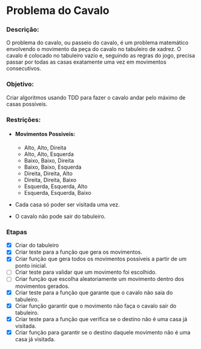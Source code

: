 # Problema do Cavalo

### Descrição:
O problema do cavalo, ou passeio do cavalo, é um problema matemático envolvendo o movimento da peça do
cavalo no tabuleiro de xadrez. O cavalo é colocado no tabuleiro vazio e, seguindo as regras do jogo,
precisa passar por todas as casas exatamente uma vez em movimentos consecutivos.

### Objetivo:
Criar algoritmos usando TDD para fazer o cavalo andar pelo máximo de casas possíveis.

### Restrições:
* #### Movimentos Possiveis:
    * Alto, Alto, Direita
    * Alto, Alto, Esquerda
    * Baixo, Baixo, Direita
    * Baixo, Baixo, Esquerda
    * Direita, Direita, Alto
    * Direita, Direita, Baixo
    * Esquerda, Esquerda, Alto
    * Esquerda, Esquerda, Baixo

    
* Cada casa só poder ser visitada uma vez.
* O cavalo não pode sair do tabuleiro.

### Etapas
    
- [x] Criar do tabuleiro
- [x] Criar teste para a função que gera os movimentos.
- [x] Criar função que gera todos os movimentos possíveis a partir de um ponto inicial.
- [ ] Criar teste para validar que um movimento foi escolhido.
- [ ] Criar função que escolha aleatoriamente um movimento dentro dos movimentos gerados.
- [x] Criar teste para a função que garante que o cavalo não saia do tabuleiro.
- [x] Criar função garantir que o movimento não faça o cavalo sair do tabuleiro.
- [x] Criar teste para a função que verifica se o destino não é uma casa já visitada.
- [x] Criar função para garantir se o destino daquele movimento não é uma casa já visitada.
